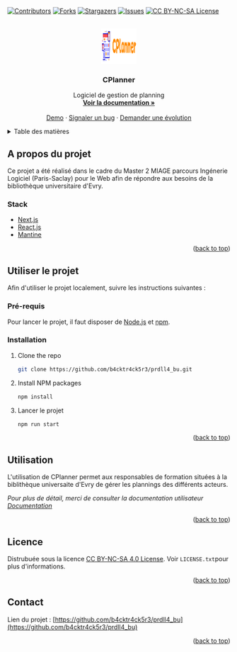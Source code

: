 <div id="top"></div>

<!-- PROJECT SHIELDS -->
[![Contributors][contributors-shield]][contributors-url]
[![Forks][forks-shield]][forks-url]
[![Stargazers][stars-shield]][stars-url]
[![Issues][issues-shield]][issues-url]
[![CC BY-NC-SA License][license-shield]][license-url]

<!-- PROJECT LOGO -->
<br />
<div align="center">
  <a href="https://github.com/b4cktr4ck5r3/prdll4_bu">
    <img src="public/images/FullLogo.png" alt="Logo" width="80" height="80">
  </a>

<h3 align="center">CPlanner</h3>

  <p align="center">
    Logiciel de gestion de planning
    <br />
    <a href="https://github.com/b4cktr4ck5r3/prdll4_bu"><strong>Voir la documentation »</strong></a>
    <br />
    <br />
    <a href="https://github.com/b4cktr4ck5r3/prdll4_bu">Demo</a>
    ·
    <a href="https://github.com/b4cktr4ck5r3/prdll4_bu/issues">Signaler un bug</a>
    ·
    <a href="https://github.com/b4cktr4ck5r3/prdll4_bu/issues">Demander une évolution</a>
  </p>
</div>



<!-- TABLE OF CONTENTS -->
<details>
  <summary>Table des matières</summary>
  <ol>
    <li>
      <a href="#about-the-project">A propos du projet</a>
      <ul>
        <li><a href="#built-with">Stack</a></li>
      </ul>
    </li>
    <li>
      <a href="#getting-started">Utiliser le projet</a>
      <ul>
        <li><a href="#prerequisites">Pré-requis</a></li>
        <li><a href="#installation">Installation</a></li>
      </ul>
    </li>
    <li><a href="#usage">Utilisation</a></li>
    <li><a href="#license">License</a></li>
    <li><a href="#contact">Contact</a></li>
  </ol>
</details>



<!-- ABOUT THE PROJECT -->
## A propos du projet

Ce projet a été réalisé dans le cadre du Master 2 MIAGE parcours Ingénerie Logiciel (Paris-Saclay) pour le Web afin de répondre aux besoins de la bibliothèque universitaire d'Evry.

### Stack

* [Next.js](https://nextjs.org/)
* [React.js](https://reactjs.org/)
* [Mantine](https://mantine.dev/)

<p align="right">(<a href="#top">back to top</a>)</p>



<!-- GETTING STARTED -->
## Utiliser le projet

Afin d'utiliser le projet localement, suivre les instructions suivantes :

### Pré-requis

Pour lancer le projet, il faut disposer de [Node.js](https://nodejs.dev/) et [npm](https://www.npmjs.com/).

### Installation

1. Clone the repo
   ```sh
   git clone https://github.com/b4cktr4ck5r3/prdll4_bu.git
   ```
2. Install NPM packages
   ```sh
   npm install
   ```
3. Lancer le projet
   ```js
   npm run start
   ```

<p align="right">(<a href="#top">back to top</a>)</p>



<!-- USAGE EXAMPLES -->
## Utilisation

L'utilisation de CPlanner permet aux responsables de formation situées à la biblithèque universaite d'Evry de gérer les plannings des différents acteurs.

_Pour plus de détail, merci de consulter la documentation utilisateur [Documentation](https://example.com)_

<p align="right">(<a href="#top">back to top</a>)</p>

<!-- LICENSE -->
## Licence

Distrubuée sous la licence [CC BY-NC-SA 4.0 License](http://creativecommons.org/licenses/by/4.0/). Voir `LICENSE.txt`pour plus d'informations.

<p align="right">(<a href="#top">back to top</a>)</p>



<!-- CONTACT -->
## Contact

Lien du projet : [https://github.com/b4cktr4ck5r3/prdll4_bu](https://github.com/b4cktr4ck5r3/prdll4_bu)

<p align="right">(<a href="#top">back to top</a>)</p>

[contributors-shield]: https://img.shields.io/github/contributors/b4cktr4ck5r3/prdll4_bu.svg?style=for-the-badge
[contributors-url]: https://github.com/b4cktr4ck5r3/prdll4_bu/graphs/contributors
[forks-shield]: https://img.shields.io/github/forks/b4cktr4ck5r3/prdll4_bu.svg?style=for-the-badge
[forks-url]: https://github.com/b4cktr4ck5r3/prdll4_bu/network/members
[stars-shield]: https://img.shields.io/github/stars/b4cktr4ck5r3/prdll4_bu.svg?style=for-the-badge
[stars-url]: https://github.com/b4cktr4ck5r3/prdll4_bu/stargazers
[issues-shield]: https://img.shields.io/github/issues/b4cktr4ck5r3/prdll4_bu.svg?style=for-the-badge
[issues-url]: https://github.com/b4cktr4ck5r3/prdll4_bu/issues
[license-shield]: https://img.shields.io/badge/License-CC%20BY%204.0-lightgrey.svg?style=for-the-badge
[license-url]: https://github.com/b4cktr4ck5r3/prdll4_bu/blob/master/LICENSE.txt